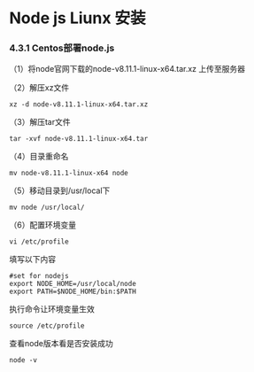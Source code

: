 # Node js Liunx 安装

### 4.3.1 Centos部署node.js

（1）将node官网下载的node-v8.11.1-linux-x64.tar.xz 上传至服务器

（2）解压xz文件

```
xz -d node-v8.11.1-linux-x64.tar.xz

```

（3）解压tar文件

```
tar -xvf node-v8.11.1-linux-x64.tar
```

（4）目录重命名

```
mv node-v8.11.1-linux-x64 node
```

（5）移动目录到/usr/local下

```
mv node /usr/local/
```

（6）配置环境变量

```
vi /etc/profile
```

填写以下内容

```
#set for nodejs  
export NODE_HOME=/usr/local/node  
export PATH=$NODE_HOME/bin:$PATH
```

执行命令让环境变量生效

```
source /etc/profile

```

查看node版本看是否安装成功

```
node -v
```

### 
